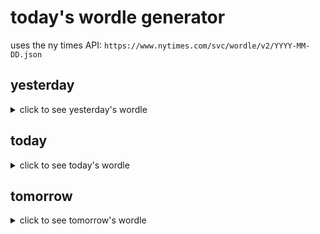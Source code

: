 # today's wordle generator

uses the ny times API: `https://www.nytimes.com/svc/wordle/v2/YYYY-MM-DD.json`

## yesterday

<details>
    <summary>click to see yesterday's wordle</summary>

    folly

</details>

## today

<details>
    <summary>click to see today's wordle</summary>

    earth

</details>

## tomorrow

<details>
    <summary>click to see tomorrow's wordle</summary>

    whirl

</details>
